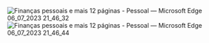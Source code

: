 ![Finanças pessoais e mais 12 páginas - Pessoal — Microsoft​ Edge 06_07_2023 21_46_32](https://github.com/Lucasdias067/myFinance/assets/101364762/499f4587-cf4c-4c03-9f30-3bdff32ea069)
![Finanças pessoais e mais 12 páginas - Pessoal — Microsoft​ Edge 06_07_2023 21_46_44](https://github.com/Lucasdias067/myFinance/assets/101364762/5de5b4b0-7f74-42fa-8c56-f5f4571de224)
